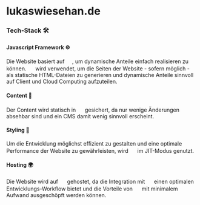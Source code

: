 # lukaswiesehan.de

### Tech-Stack 🛠

#### Javascript Framework ⚙️
Die Website basiert auf <a href="https://reactjs.org/"><img src="/readme/logos/react.png" height="16"></a>, um dynamische Anteile einfach realisieren zu können. <a href="https://nextjs.org/"><img src="/readme/logos/next.png" height="16"></a> wird verwendet, um die Seiten der Website - sofern möglich - als statische HTML-Dateien zu generieren und dynamische Anteile sinnvoll auf Client und Cloud Computing aufzuteilen.

#### Content 📝
Der Content wird statisch in <a href="https://git-scm.com"><img src="/readme/logos/git.png" height="16"></a> gesichert, da nur wenige Änderungen absehbar sind und ein CMS damit wenig sinnvoll erscheint.

#### Styling 🎨
Um die Entwicklung möglichst effizient zu gestalten und eine optimale Performance der Website zu gewährleisten, wird <a href="https://tailwindcss.com"><img src="/readme/logos/tailwind.png" height="16"></a> im JIT-Modus genutzt.

#### Hosting 🌍
Die Website wird auf <a href="https://vercel.com"><img src="/readme/logos/vercel.png" height="16"></a> gehostet, da die Integration mit <a href="https://github.com"><img src="/readme/logos/github.png" height="16"></a> einen optimalen Entwicklungs-Workflow bietet und die Vorteile von <a href="https://nextjs.org/"><img src="/readme/logos/next.png" height="16"></a> mit minimalem Aufwand ausgeschöpft werden können.